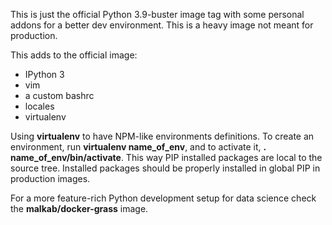 This is just the official Python 3.9-buster image tag with some personal addons for a better dev environment. This is a heavy image not meant for production.

This adds to the official image:

- IPython 3
- vim
- a custom bashrc
- locales
- virtualenv

Using **virtualenv** to have NPM-like environments definitions. To create an environment, run **virtualenv name_of_env**, and to activate it, **. name_of_env/bin/activate**. This way PIP installed packages are local to the source tree. Installed packages should be properly installed in global PIP in production images.

For a more feature-rich Python development setup for data science check the **malkab/docker-grass** image.
